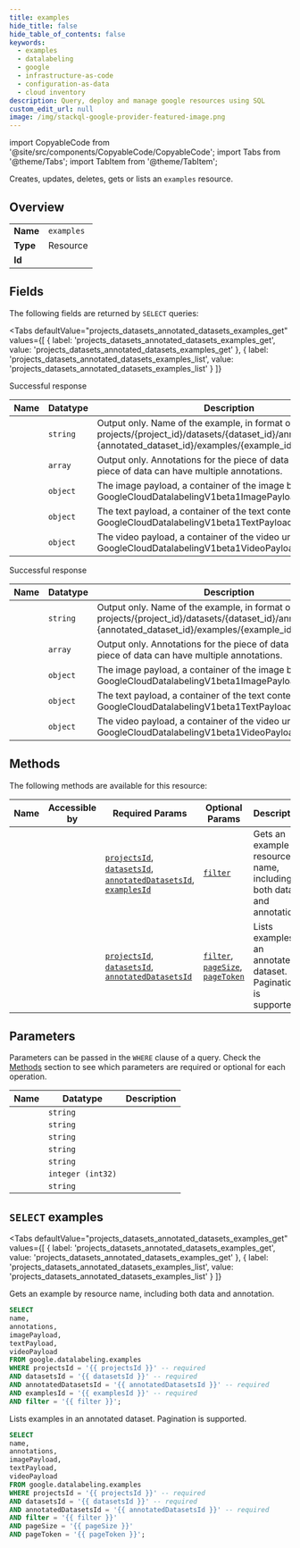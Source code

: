 ```yaml
--- 
title: examples
hide_title: false
hide_table_of_contents: false
keywords:
  - examples
  - datalabeling
  - google
  - infrastructure-as-code
  - configuration-as-data
  - cloud inventory
description: Query, deploy and manage google resources using SQL
custom_edit_url: null
image: /img/stackql-google-provider-featured-image.png
---
```


import CopyableCode from '@site/src/components/CopyableCode/CopyableCode';
import Tabs from '@theme/Tabs';
import TabItem from '@theme/TabItem';

Creates, updates, deletes, gets or lists an <code>examples</code> resource.

## Overview
<table><tbody>
<tr><td><b>Name</b></td><td><code>examples</code></td></tr>
<tr><td><b>Type</b></td><td>Resource</td></tr>
<tr><td><b>Id</b></td><td><CopyableCode code="google.datalabeling.examples" /></td></tr>
</tbody></table>

## Fields

The following fields are returned by `SELECT` queries:

<Tabs
    defaultValue="projects_datasets_annotated_datasets_examples_get"
    values={[
        { label: 'projects_datasets_annotated_datasets_examples_get', value: 'projects_datasets_annotated_datasets_examples_get' },
        { label: 'projects_datasets_annotated_datasets_examples_list', value: 'projects_datasets_annotated_datasets_examples_list' }
    ]}
>
<TabItem value="projects_datasets_annotated_datasets_examples_get">

Successful response

<table>
<thead>
    <tr>
    <th>Name</th>
    <th>Datatype</th>
    <th>Description</th>
    </tr>
</thead>
<tbody>
<tr>
    <td><CopyableCode code="name" /></td>
    <td><code>string</code></td>
    <td>Output only. Name of the example, in format of: projects/&#123;project_id&#125;/datasets/&#123;dataset_id&#125;/annotatedDatasets/ &#123;annotated_dataset_id&#125;/examples/&#123;example_id&#125;</td>
</tr>
<tr>
    <td><CopyableCode code="annotations" /></td>
    <td><code>array</code></td>
    <td>Output only. Annotations for the piece of data in Example. One piece of data can have multiple annotations.</td>
</tr>
<tr>
    <td><CopyableCode code="imagePayload" /></td>
    <td><code>object</code></td>
    <td>The image payload, a container of the image bytes/uri. (id: GoogleCloudDatalabelingV1beta1ImagePayload)</td>
</tr>
<tr>
    <td><CopyableCode code="textPayload" /></td>
    <td><code>object</code></td>
    <td>The text payload, a container of the text content. (id: GoogleCloudDatalabelingV1beta1TextPayload)</td>
</tr>
<tr>
    <td><CopyableCode code="videoPayload" /></td>
    <td><code>object</code></td>
    <td>The video payload, a container of the video uri. (id: GoogleCloudDatalabelingV1beta1VideoPayload)</td>
</tr>
</tbody>
</table>
</TabItem>
<TabItem value="projects_datasets_annotated_datasets_examples_list">

Successful response

<table>
<thead>
    <tr>
    <th>Name</th>
    <th>Datatype</th>
    <th>Description</th>
    </tr>
</thead>
<tbody>
<tr>
    <td><CopyableCode code="name" /></td>
    <td><code>string</code></td>
    <td>Output only. Name of the example, in format of: projects/&#123;project_id&#125;/datasets/&#123;dataset_id&#125;/annotatedDatasets/ &#123;annotated_dataset_id&#125;/examples/&#123;example_id&#125;</td>
</tr>
<tr>
    <td><CopyableCode code="annotations" /></td>
    <td><code>array</code></td>
    <td>Output only. Annotations for the piece of data in Example. One piece of data can have multiple annotations.</td>
</tr>
<tr>
    <td><CopyableCode code="imagePayload" /></td>
    <td><code>object</code></td>
    <td>The image payload, a container of the image bytes/uri. (id: GoogleCloudDatalabelingV1beta1ImagePayload)</td>
</tr>
<tr>
    <td><CopyableCode code="textPayload" /></td>
    <td><code>object</code></td>
    <td>The text payload, a container of the text content. (id: GoogleCloudDatalabelingV1beta1TextPayload)</td>
</tr>
<tr>
    <td><CopyableCode code="videoPayload" /></td>
    <td><code>object</code></td>
    <td>The video payload, a container of the video uri. (id: GoogleCloudDatalabelingV1beta1VideoPayload)</td>
</tr>
</tbody>
</table>
</TabItem>
</Tabs>

## Methods

The following methods are available for this resource:

<table>
<thead>
    <tr>
    <th>Name</th>
    <th>Accessible by</th>
    <th>Required Params</th>
    <th>Optional Params</th>
    <th>Description</th>
    </tr>
</thead>
<tbody>
<tr>
    <td><a href="#projects_datasets_annotated_datasets_examples_get"><CopyableCode code="projects_datasets_annotated_datasets_examples_get" /></a></td>
    <td><CopyableCode code="select" /></td>
    <td><a href="#parameter-projectsId"><code>projectsId</code></a>, <a href="#parameter-datasetsId"><code>datasetsId</code></a>, <a href="#parameter-annotatedDatasetsId"><code>annotatedDatasetsId</code></a>, <a href="#parameter-examplesId"><code>examplesId</code></a></td>
    <td><a href="#parameter-filter"><code>filter</code></a></td>
    <td>Gets an example by resource name, including both data and annotation.</td>
</tr>
<tr>
    <td><a href="#projects_datasets_annotated_datasets_examples_list"><CopyableCode code="projects_datasets_annotated_datasets_examples_list" /></a></td>
    <td><CopyableCode code="select" /></td>
    <td><a href="#parameter-projectsId"><code>projectsId</code></a>, <a href="#parameter-datasetsId"><code>datasetsId</code></a>, <a href="#parameter-annotatedDatasetsId"><code>annotatedDatasetsId</code></a></td>
    <td><a href="#parameter-filter"><code>filter</code></a>, <a href="#parameter-pageSize"><code>pageSize</code></a>, <a href="#parameter-pageToken"><code>pageToken</code></a></td>
    <td>Lists examples in an annotated dataset. Pagination is supported.</td>
</tr>
</tbody>
</table>

## Parameters

Parameters can be passed in the `WHERE` clause of a query. Check the [Methods](#methods) section to see which parameters are required or optional for each operation.

<table>
<thead>
    <tr>
    <th>Name</th>
    <th>Datatype</th>
    <th>Description</th>
    </tr>
</thead>
<tbody>
<tr id="parameter-annotatedDatasetsId">
    <td><CopyableCode code="annotatedDatasetsId" /></td>
    <td><code>string</code></td>
    <td></td>
</tr>
<tr id="parameter-datasetsId">
    <td><CopyableCode code="datasetsId" /></td>
    <td><code>string</code></td>
    <td></td>
</tr>
<tr id="parameter-examplesId">
    <td><CopyableCode code="examplesId" /></td>
    <td><code>string</code></td>
    <td></td>
</tr>
<tr id="parameter-projectsId">
    <td><CopyableCode code="projectsId" /></td>
    <td><code>string</code></td>
    <td></td>
</tr>
<tr id="parameter-filter">
    <td><CopyableCode code="filter" /></td>
    <td><code>string</code></td>
    <td></td>
</tr>
<tr id="parameter-pageSize">
    <td><CopyableCode code="pageSize" /></td>
    <td><code>integer (int32)</code></td>
    <td></td>
</tr>
<tr id="parameter-pageToken">
    <td><CopyableCode code="pageToken" /></td>
    <td><code>string</code></td>
    <td></td>
</tr>
</tbody>
</table>

## `SELECT` examples

<Tabs
    defaultValue="projects_datasets_annotated_datasets_examples_get"
    values={[
        { label: 'projects_datasets_annotated_datasets_examples_get', value: 'projects_datasets_annotated_datasets_examples_get' },
        { label: 'projects_datasets_annotated_datasets_examples_list', value: 'projects_datasets_annotated_datasets_examples_list' }
    ]}
>
<TabItem value="projects_datasets_annotated_datasets_examples_get">

Gets an example by resource name, including both data and annotation.

```sql
SELECT
name,
annotations,
imagePayload,
textPayload,
videoPayload
FROM google.datalabeling.examples
WHERE projectsId = '{{ projectsId }}' -- required
AND datasetsId = '{{ datasetsId }}' -- required
AND annotatedDatasetsId = '{{ annotatedDatasetsId }}' -- required
AND examplesId = '{{ examplesId }}' -- required
AND filter = '{{ filter }}';
```
</TabItem>
<TabItem value="projects_datasets_annotated_datasets_examples_list">

Lists examples in an annotated dataset. Pagination is supported.

```sql
SELECT
name,
annotations,
imagePayload,
textPayload,
videoPayload
FROM google.datalabeling.examples
WHERE projectsId = '{{ projectsId }}' -- required
AND datasetsId = '{{ datasetsId }}' -- required
AND annotatedDatasetsId = '{{ annotatedDatasetsId }}' -- required
AND filter = '{{ filter }}'
AND pageSize = '{{ pageSize }}'
AND pageToken = '{{ pageToken }}';
```
</TabItem>
</Tabs>

